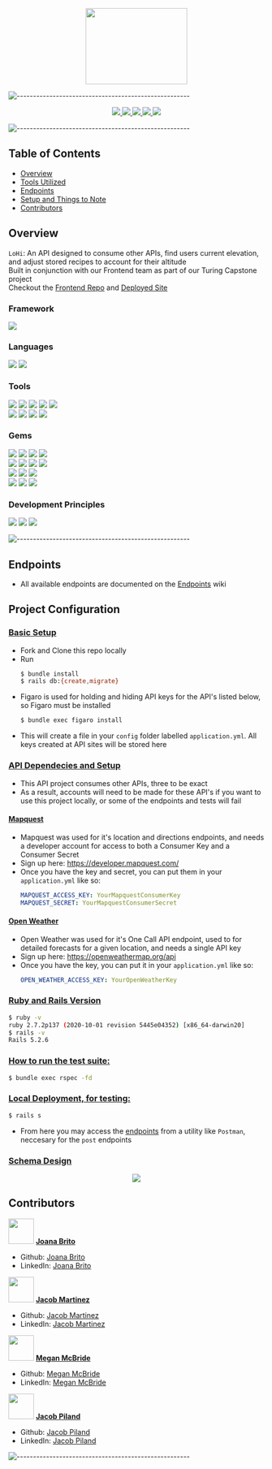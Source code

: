 <p align="center">
  <img src="https://user-images.githubusercontent.com/80134340/138572252-d3d1cba5-1a78-4461-a30f-390e866c7d86.png" width="200" height="150">
</p>

![-----------------------------------------------------](https://raw.githubusercontent.com/andreasbm/readme/master/assets/lines/rainbow.png)

<p align="center">
  <a href="https://github.com/LoHi-Turing/lohiBE/graphs/contributors">
    <img src="https://img.shields.io/github/contributors/LoHi-Turing/lohiBE.svg?style=flat">
  </a>
  <a href="https://github.com/LoHi-Turing/lohiBE/network/members">
    <img src="https://img.shields.io/github/forks/LoHi-Turing/lohiBE.svg?style=flat">
  </a>
  <a href="https://github.com/LoHi-Turing/lohiBE/stargazers">
    <img src="https://img.shields.io/github/stars/LoHi-Turing/lohiBE.svg?style=flat">
  </a>
  <a href="https://github.com/LoHi-Turing/lohiBE/issues">
    <img src="https://img.shields.io/github/issues/LoHi-Turing/lohiBE.svg?style=flat">
  </a>
  <a href="https://app.travis-ci.com/github/LoHi-Turing/lohiBE">
    <img src="https://app.travis-ci.com/LoHi-Turing/lohiBE.svg?branch=main">
  </a>
</p>

![-----------------------------------------------------](https://raw.githubusercontent.com/andreasbm/readme/master/assets/lines/rainbow.png)

## Table of Contents

- [Overview](#overview)
- [Tools Utilized](#framework)
- [Endpoints](#endpoints)
- [Setup and Things to Note](#project-configuration)
- [Contributors](#contributors)

## Overview

`LoHi`: An API designed to consume other APIs, find users current elevation, and adjust stored recipes to account for their altitude</br>
Built in conjunction with our Frontend team as part of our Turing Capstone project</br>
Checkout the [Frontend Repo](https://github.com/LoHi-Turing/lo-hi) and [Deployed Site](http://lohi.surge.sh/#/)

### Framework
<p>
  <img src="https://img.shields.io/badge/Ruby%20On%20Rails-b81818.svg?&style=flat&logo=rubyonrails&logoColor=white">
</p>

### Languages
<p>
  <img src="https://img.shields.io/badge/Ruby-CC0000.svg?&style=flaste&logo=ruby&logoColor=white" />
  <img src="https://img.shields.io/badge/ActiveRecord-CC0000.svg?&style=flaste&logo=rubyonrails&logoColor=white" />
</p>

### Tools
<p>
  <img src="https://img.shields.io/badge/Atom-66595C.svg?&style=flaste&logo=atom&logoColor=white" />
  <img src="https://img.shields.io/badge/Visual_Studio_Code-0078D4?style=flaste&logo=visual%20studio%20code&logoColor=white">
  <img src="https://img.shields.io/badge/Git-F05032.svg?&style=flaste&logo=git&logoColor=white" />
  <img src="https://img.shields.io/badge/GitHub-181717.svg?&style=flaste&logo=github&logoColor=white" />
  <img src="https://img.shields.io/badge/travis_CI-3EAAAF?style=flaste&logo=travisci&logoColor=white" />
  </br>
  <img src="https://img.shields.io/badge/PostgreSQL-4169E1.svg?&style=flaste&logo=postgresql&logoColor=white" />
  <img src="https://img.shields.io/badge/Heroku-430098.svg?&style=flaste&logo=heroku&logoColor=white" />
  <img src="https://img.shields.io/badge/Postman-FF6E4F.svg?&style=flaste&logo=postman&logoColor=white" />
  <img src="https://img.shields.io/badge/Amazon_AWS-FF9900?style=flaste&logo=amazonaws&logoColor=white" />
</p>

### Gems
<p>
  <img src="https://img.shields.io/badge/rspec--rails-b81818.svg?&style=flaste&logo=rubygems&logoColor=white" />
  <img src="https://img.shields.io/badge/pry-b81818.svg?&style=flaste&logo=rubygems&logoColor=white" />
  <img src="https://img.shields.io/badge/standard-b81818.svg?&style=flaste&logo=rubygems&logoColor=white" />
  <img src="https://img.shields.io/badge/simplecov-b81818.svg?&style=flaste&logo=rubygems&logoColor=white" />
  </br>
  <img src="https://img.shields.io/badge/capybara-b81818.svg?&style=flaste&logo=rubygems&logoColor=white" />
  <img src="https://img.shields.io/badge/bcrypt-b81818.svg?&style=flaste&logo=rubygems&logoColor=white" />
  <img src="https://img.shields.io/badge/figaro-b81818.svg?&style=flaste&logo=rubygems&logoColor=white" />
  <img src="https://img.shields.io/badge/faraday-b81818.svg?&style=flaste&logo=rubygems&logoColor=white" />
  </br>
  <img src="https://img.shields.io/badge/webmock-b81818.svg?&style=flaste&logo=rubygems&logoColor=white" />
  <img src="https://img.shields.io/badge/fast_jsonapi-b81818.svg?&style=flaste&logo=rubygems&logoColor=white" />
  <img src="https://img.shields.io/badge/factory_bot_rails-b81818.svg?&style=flaste&logo=rubygems&logoColor=white" />
  </br>
  <img src="https://img.shields.io/badge/shoulda--matchers-b81818.svg?&style=flaste&logo=rubygems&logoColor=white" />
  <img src="https://img.shields.io/badge/faker-b81818.svg?&style=flaste&logo=rubygems&logoColor=white" />
  <img src="https://img.shields.io/badge/vcr-b81818.svg?&style=flaste&logo=rubygems&logoColor=white" />
</p>

### Development Principles
<p>
  <img src="https://img.shields.io/badge/OOP-b81818.svg?&style=flaste&logo=OOP&logoColor=white" />
  <img src="https://img.shields.io/badge/TDD-b87818.svg?&style=flaste&logo=TDD&logoColor=white" />
  <img src="https://img.shields.io/badge/REST-33b818.svg?&style=flaste&logo=REST&logoColor=white" />
</p>


![-----------------------------------------------------](https://raw.githubusercontent.com/andreasbm/readme/master/assets/lines/rainbow.png)

<!-- MARKDOWN LINKS & IMAGES -->

[contributors-shield]: https://img.shields.io/github/contributors/LoHi-Turing/lohiBE.svg?style=flat
[contributors-url]: https://github.com/LoHi-Turing/lohiBE/graphs/contributors
[forks-shield]: https://img.shields.io/github/forks/LoHi-Turing/lohiBE.svg?style=flat
[forks-url]: https://github.com/LoHi-Turing/lohiBE/network/members
[stars-shield]: https://img.shields.io/github/stars/LoHi-Turing/lohiBE.svg?style=flat
[stars-url]: https://github.com/LoHi-Turing/lohiBE/stargazers
[issues-shield]: https://img.shields.io/github/issues/LoHi-Turing/lohiBE.svg?style=flat
[issues-url]: https://github.com/LoHi-Turing/lohiBE/issues
[travisci-shield]: https://app.travis-ci.com/LoHi-Turing/lohiBE.svg?branch=main
[travisci-url]: https://app.travis-ci.com/github/LoHi-Turing/lohiBE


## Endpoints

* All available endpoints are documented on the [Endpoints](https://github.com//LoHi-Turing/lohiBE/wiki/Endpoints) wiki

## Project Configuration

### <ins>Basic Setup

  * Fork and Clone this repo locally
  * Run
    ```bash
    $ bundle install
    $ rails db:{create,migrate}
    ```
  * Figaro is used for holding and hiding API keys for the API's listed below, so Figaro must be installed
    ```bash
    $ bundle exec figaro install
    ```
  * This will create a file in your `config` folder labelled `application.yml`. All keys created at API sites will be stored here

### <ins>API Dependecies and Setup

  * This API project consumes other APIs, three to be exact
  * As a result, accounts will need to be made for these API's if you want to use this project locally, or some of the endpoints and tests will fail

#### [Mapquest](https://www.mapquest.com/)

* Mapquest was used for it's location and directions endpoints, and needs a developer account for access to both a Consumer Key and a Consumer Secret
* Sign up here: https://developer.mapquest.com/
* Once you have the key and secret, you can put them in your `application.yml` like so:
  ```yml
  MAPQUEST_ACCESS_KEY: YourMapquestConsumerKey
  MAPQUEST_SECRET: YourMapquestConsumerSecret
  ```

#### [Open Weather](https://openweathermap.org/)

* Open Weather was used for it's One Call API endpoint, used to for detailed forecasts for a given location, and needs a single API key
* Sign up here: https://openweathermap.org/api
* Once you have the key, you can put it in your `application.yml` like so:
  ```yml
  OPEN_WEATHER_ACCESS_KEY: YourOpenWeatherKey
  ```

### <ins>Ruby and Rails Version

  ```bash
  $ ruby -v
  ruby 2.7.2p137 (2020-10-01 revision 5445e04352) [x86_64-darwin20]
  $ rails -v
  Rails 5.2.6
  ```

### <ins>How to run the test suite:

  ```bash
  $ bundle exec rspec -fd
  ```

### <ins>Local Deployment, for testing:

  ```bash
  $ rails s
  ```

  * From here you may access the [endpoints](https://github.com//LoHi-Turing/lohiBE/wiki/Endpoints) from a utility like `Postman`, neccesary for the `post` endpoints
  
### <ins>[Schema Design](https://dbdiagram.io)

<p align="center">
  <img src="https://user-images.githubusercontent.com/80134340/138570706-8421c6eb-8251-4aea-963f-06ba581ada3a.png"/>
</p>

## Contributors

<img src="https://avatars.githubusercontent.com/u/82066350?v=4" width="50" height="50"> <ins>**Joana Brito**
- Github: [Joana Brito](https://github.com/joanafbrito)
- LinkedIn: [Joana Brito](https://www.linkedin.com/in/joana-f-brito/)

<img src="https://avatars.githubusercontent.com/u/80134340?v=4" width="50" height="50"> <ins>**Jacob Martinez**
- Github: [Jacob Martinez](https://github.com/Jacobmar13)
- LinkedIn: [Jacob Martinez](https://www.linkedin.com/in/jacobadrianmartinez/)

<img src="https://avatars.githubusercontent.com/u/78767067?v=4" width="50" height="50"> <ins>**Megan McBride**
- Github: [Megan McBride](https://github.com/Meggs625)
- LinkedIn: [Megan McBride](https://www.linkedin.com/in/megan-d-mcbride/)

<img src="https://avatars.githubusercontent.com/u/81197317?v=4" width="50" height="50"> <ins>**Jacob Piland**
- Github: [Jacob Piland](https://github.com/Jtpiland)
- LinkedIn: [Jacob Piland](https://www.linkedin.com/in/jacob-piland/)

![-----------------------------------------------------](https://raw.githubusercontent.com/andreasbm/readme/master/assets/lines/rainbow.png)


